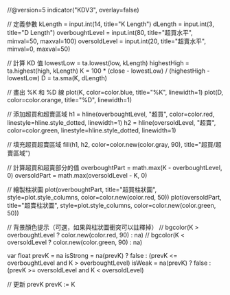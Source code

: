 //@version=5
indicator("KDV3", overlay=false)

// 定義參數
kLength = input.int(14, title="K Length")
dLength = input.int(3, title="D Length")
overboughtLevel = input.int(80, title="超買水平", minval=50, maxval=100)
oversoldLevel = input.int(20, title="超賣水平", minval=0, maxval=50)

// 計算 KD 值
lowestLow = ta.lowest(low, kLength)
highestHigh = ta.highest(high, kLength)
K = 100 * (close - lowestLow) / (highestHigh - lowestLow)
D = ta.sma(K, dLength)

// 畫出 %K 和 %D 線
plot(K, color=color.blue, title="%K", linewidth=1)
plot(D, color=color.orange, title="%D", linewidth=1)

// 添加超買和超賣區域
h1 = hline(overboughtLevel, "超買", color=color.red, linestyle=hline.style_dotted, linewidth=1)
h2 = hline(oversoldLevel, "超賣", color=color.green, linestyle=hline.style_dotted, linewidth=1)

// 填充超買超賣區域
fill(h1, h2, color=color.new(color.gray, 90), title="超買/超賣區域")

// 計算超買和超賣部分的值
overboughtPart = math.max(K - overboughtLevel, 0)
oversoldPart = math.max(oversoldLevel - K, 0)

// 繪製柱狀圖
plot(overboughtPart, title="超買柱狀圖", style=plot.style_columns, color=color.new(color.red, 50))
plot(oversoldPart, title="超賣柱狀圖", style=plot.style_columns, color=color.new(color.green, 50))

// 背景顏色提示（可選，如果與柱狀圖衝突可以註釋掉）
// bgcolor(K > overboughtLevel ? color.new(color.red, 90) : na)
// bgcolor(K < oversoldLevel ? color.new(color.green, 90) : na)

var float prevK = na
isStrong = na(prevK) ? false : (prevK <= overboughtLevel and K > overboughtLevel)
isWeak = na(prevK) ? false : (prevK >= oversoldLevel and K < oversoldLevel)

// 更新 prevK
prevK := K
